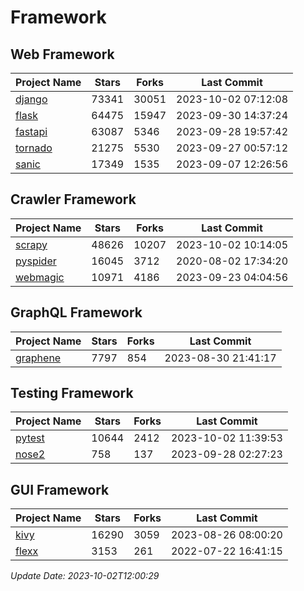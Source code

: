 # Framework

## Web Framework
| Project Name | Stars | Forks | Last Commit |
| ------------ | ----- | ----- | ----------- |
| [django](https://github.com/django/django) | 73341 | 30051 | 2023-10-02 07:12:08 |
| [flask](https://github.com/pallets/flask) | 64475 | 15947 | 2023-09-30 14:37:24 |
| [fastapi](https://github.com/tiangolo/fastapi) | 63087 | 5346 | 2023-09-28 19:57:42 |
| [tornado](https://github.com/tornadoweb/tornado) | 21275 | 5530 | 2023-09-27 00:57:12 |
| [sanic](https://github.com/sanic-org/sanic) | 17349 | 1535 | 2023-09-07 12:26:56 |

## Crawler Framework
| Project Name | Stars | Forks | Last Commit |
| ------------ | ----- | ----- | ----------- |
| [scrapy](https://github.com/scrapy/scrapy) | 48626 | 10207 | 2023-10-02 10:14:05 |
| [pyspider](https://github.com/binux/pyspider) | 16045 | 3712 | 2020-08-02 17:34:20 |
| [webmagic](https://github.com/code4craft/webmagic) | 10971 | 4186 | 2023-09-23 04:04:56 |

## GraphQL Framework
| Project Name | Stars | Forks | Last Commit |
| ------------ | ----- | ----- | ----------- |
| [graphene](https://github.com/graphql-python/graphene) | 7797 | 854 | 2023-08-30 21:41:17 |

## Testing Framework
| Project Name | Stars | Forks | Last Commit |
| ------------ | ----- | ----- | ----------- |
| [pytest](https://github.com/pytest-dev/pytest) | 10644 | 2412 | 2023-10-02 11:39:53 |
| [nose2](https://github.com/nose-devs/nose2) | 758 | 137 | 2023-09-28 02:27:23 |

## GUI Framework
| Project Name | Stars | Forks | Last Commit |
| ------------ | ----- | ----- | ----------- |
| [kivy](https://github.com/kivy/kivy) | 16290 | 3059 | 2023-08-26 08:00:20 |
| [flexx](https://github.com/flexxui/flexx) | 3153 | 261 | 2022-07-22 16:41:15 |

*Update Date: 2023-10-02T12:00:29*